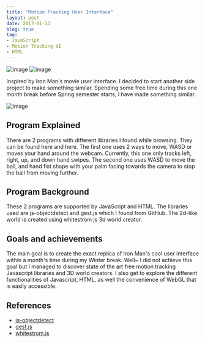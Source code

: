 ```yaml
---
title: "Motion Tracking User Interface"
layout: post
date: 2017-01-13
blog: true
tag:
- JavaScript
- Motion Tracking UI
- HTML
---
```


![image][2]
![image][3]


Inspired by Iron Man's movie user interface. I decided to start another side
project to make something similar. Spending some free time during this one month
break before Spring semester starts, I have made something similar.

![image][1]

## Program Explained

There are 2 programs with different libraries I found while browsing. They can
be found here and here. The first one uses 2 ways to move, WASD or moves your
hand around the webcam. Currently, this one only tracks left, right, up, and down
hand swipes. The second one uses WASD to move the ball, and hand fist shape with
your palm facing towards the camera to stop the ball from moving further.

## Program Background

These 2 programs are supported by JavaScript and HTML. The libraries used are
js-objectdetect and gest.js which I found from GitHub. The 2d-like world is
created using whitestrom js 3d world creator.

## Goals and achievements

The main goal is to create the exact replica of Iron Man's cool user interface
within a month's time during my Winter break. Well~ I did not achieve this goal
but I managed to discover state of the art free motion tracking Javascript
libraries and 3D world creators. I also get to explore the different
functionalities of Javascript, HTML, as well the convenience of WebGL that is
easily accessible.

## References

- [js-objectdetect](https://github.com/mtschirs/js-objectdetect)
- [gest.js](https://github.com/hadimichael/gest.js)
- [whitestrom.js](https://github.com/WhitestormJS/whitestorm.js)


[1]: https://liewsanmin.github.io/images/motionTracking/ironManHologram.jpg
[2]: https://liewsanmin.github.io/images/motionTracking/gest
[3]: https://liewsanmin.github.io/images/motionTracking/objectDetect

